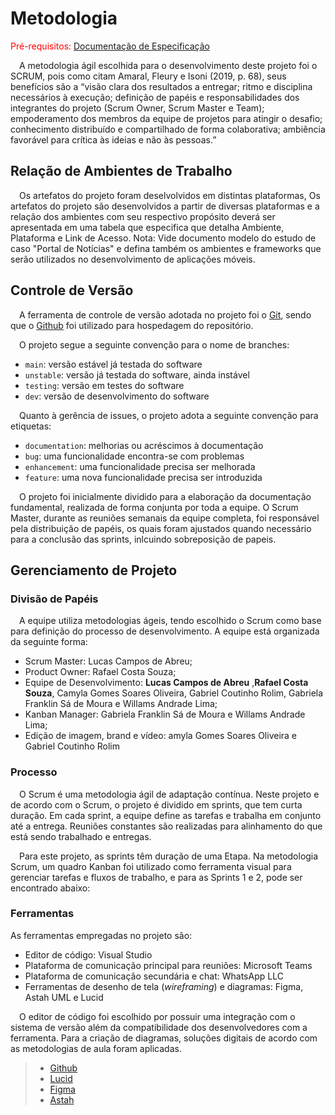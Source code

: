 
# Metodologia

<span style="color:red">Pré-requisitos: <a href="2-Especificação do Projeto.md"> Documentação de Especificação</a></span>

&emsp;A metodologia ágil escolhida para o desenvolvimento deste projeto foi o SCRUM, pois como citam Amaral, Fleury e Isoni (2019, p. 68), seus benefícios são a “visão clara dos resultados a entregar; ritmo e disciplina necessários à execução; definição de papéis e responsabilidades dos integrantes do projeto (Scrum Owner, Scrum Master e Team); empoderamento dos membros da equipe de projetos para atingir o desafio; conhecimento distribuído e compartilhado de forma colaborativa; ambiência favorável para crítica às ideias e não às pessoas.”

## Relação de Ambientes de Trabalho

&emsp;Os artefatos do projeto foram deselvolvidos em distintas plataformas, Os artefatos do projeto são desenvolvidos a partir de diversas plataformas e a relação dos ambientes com seu respectivo propósito deverá ser apresentada em uma tabela que especifica que detalha Ambiente, Plataforma e Link de Acesso. 
Nota: Vide documento modelo do estudo de caso "Portal de Notícias" e defina também os ambientes e frameworks que serão utilizados no desenvolvimento de aplicações móveis.

## Controle de Versão

&emsp;A ferramenta de controle de versão adotada no projeto foi o
[Git](https://git-scm.com/), sendo que o [Github](https://github.com)
foi utilizado para hospedagem do repositório.

&emsp;O projeto segue a seguinte convenção para o nome de branches:

- `main`: versão estável já testada do software
- `unstable`: versão já testada do software, ainda instável
- `testing`: versão em testes do software
- `dev`: versão de desenvolvimento do software

&emsp;Quanto à gerência de issues, o projeto adota a seguinte convenção para
etiquetas:

- `documentation`: melhorias ou acréscimos à documentação
- `bug`: uma funcionalidade encontra-se com problemas
- `enhancement`: uma funcionalidade precisa ser melhorada
- `feature`: uma nova funcionalidade precisa ser introduzida

&emsp;O projeto foi inicialmente dividido para a elaboração da documentação fundamental, realizada de forma conjunta por toda a equipe. O Scrum Master, durante as reuniões semanais da equipe completa, foi responsável pela distribuição de papéis, os quais foram ajustados quando necessário para a conclusão das sprints, inlcuindo sobreposição de papeis.


## Gerenciamento de Projeto

### Divisão de Papéis

&emsp;A equipe utiliza metodologias ágeis, tendo escolhido o Scrum como base para definição do processo de desenvolvimento. A equipe está organizada da seguinte forma:
- Scrum Master: Lucas Campos de Abreu;
- Product Owner: Rafael Costa Souza;
- Equipe de Desenvolvimento: **Lucas Campos de Abreu** ,**Rafael Costa Souza**, Camyla Gomes Soares Oliveira, Gabriel Coutinho Rolim, Gabriela Franklin Sá de Moura e Willams Andrade Lima;
- Kanban Manager: Gabriela Franklin Sá de Moura e Willams Andrade Lima;
- Edição de imagem, brand e vídeo: amyla Gomes Soares Oliveira e Gabriel Coutinho Rolim

### Processo

&emsp;O Scrum é uma metodologia ágil de adaptação contínua. Neste projeto e de acordo com o Scrum, o projeto é dividido em sprints, que tem curta duração. Em cada sprint, a equipe define as tarefas e trabalha em conjunto até a entrega. Reuniões constantes são realizadas para alinhamento do que está sendo trabalhado e entregas.

&emsp;Para este projeto, as sprints têm duração de uma Etapa. Na metodologia Scrum, um quadro Kanban foi utilizado como ferramenta visual para gerenciar tarefas e fluxos de trabalho, e para as Sprints 1 e 2, pode ser encontrado abaixo:



### Ferramentas

As ferramentas empregadas no projeto são:

- Editor de código: Visual Studio
- Plataforma de comunicação principal para reuniões: Microsoft Teams
- Plataforma de comunicação secundária e chat: WhatsApp LLC
- Ferramentas de desenho de tela (_wireframing_) e diagramas: Figma, Astah UML e Lucid

&emsp;O editor de código foi escolhido por possuir uma integração com o sistema de versão além da compatibilidade dos desenvolvedores com a ferramenta. Para a criação de diagramas, soluções digitais de acordo com as metodologias de aula foram aplicadas.

> - [Github](https://github.com/)
> - [Lucid](https://lucid.app/)
> - [Figma](https://figma.com/)
> - [Astah](https://astah.net)
